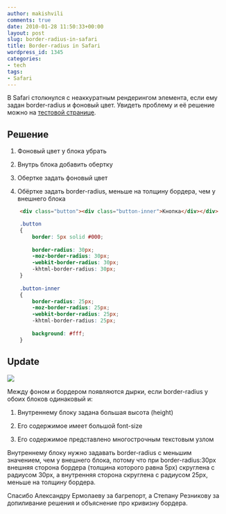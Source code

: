 ```yaml
---
author: makishvili
comments: true
date: 2010-01-28 11:50:33+00:00
layout: post
slug: border-radius-in-safari
title: Border-radius in Safari
wordpress_id: 1345
categories:
- tech
tags:
- Safari
---
```


В Safari столкнулся с неаккуратным рендерингом элемента, если ему задан  border-radius и  фоновый цвет. Увидеть проблему и её решение можно на [тестовой странице](http://makishvili.com/code/border-radius-in-safari.html).


## Решение

1. Фоновый цвет у блока убрать

2. Внутрь блока добавить обертку

3. Обертке задать фоновый цвет

4. Обёртке задать border-radius,  меньше на толщину бордера, чем у внешнего блока

```html
    <div class="button"><div class="button-inner">Кнопка</div></div>
```
```css
    .button
    {
        border: 5px solid #000;
    
        border-radius: 30px;
        -moz-border-radius: 30px;
        -webkit-border-radius: 30px;
        -khtml-border-radius: 30px;
    }
    
    .button-inner
    {
        border-radius: 25px;
        -moz-border-radius: 25px;
        -webkit-border-radius: 25px;
        -khtml-border-radius: 25px;
    
        background: #fff;
    }
```




## Update


![](http://makishvili.com/images/post/2010-01-28-border-radius-in-safari/bor-safari.png)

Между фоном и бордером появляются дырки, если border-radius у обоих блоков одинаковый и:

1. Внутреннему блоку задана большая высота (height)

2. Его содержимое имеет большой font-size

3. Его содержимое представлено многострочным текстовым узлом

  

Внутреннему блоку нужно задавать border-radius с меньшим значением, чем у внешнего блока, потому что при border-radius:30px внешняя сторона бордера (толщина которого равна 5px) скруглена с радиусом 30px, а внутренняя сторона скруглена с радиусом 25px, меньше на толщину бордера. 

Спасибо Александру Ермолаеву за багрепорт, а Степану Резникову за допиливание решения и объяснение про кривизну бордера. 
